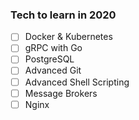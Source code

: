### Tech to learn in 2020

- [ ] Docker & Kubernetes
- [ ] gRPC with Go
- [ ] PostgreSQL
- [ ] Advanced Git
- [ ] Advanced Shell Scripting
- [ ] Message Brokers
- [ ] Nginx
